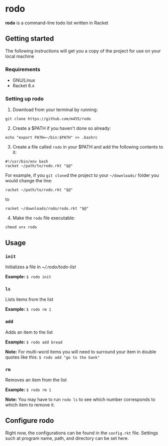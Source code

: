 # rodo

**rodo** is a command-line todo list written in Racket

## Getting started

The following instructions will get you a copy of the
project for use on your local machine

### Requirements

* GNU/Linux
* Racket 6.x

### Setting up rodo

1. Download from your terminal by running: 

`git clone https://github.com/m455/rodo`

2. Create a $PATH if you haven't done so already: 

`echo "export PATH=~/bin:$PATH" >> .bashrc`

3. Create a file called `rodo` in your $PATH and add the
following contents to it: 

```
#!/usr/bin/env bash
racket ~/path/to/rodo.rkt "$@"
```
For example, if you `git clone`d the project to your
`~/downloads/` folder you would change the line:

`racket ~/path/to/rodo.rkt "$@"` 

to 

`racket ~/downloads/rodo/rodo.rkt "$@"`

4. Make the `rodo` file executable: 

`chmod u+x rodo`

## Usage

### `init`

Initializes a file in *~/.rodo/todo-list*

**Example:** `$ rodo init`

### `ls`

Lists items from the list
	
 **Example:** `$ rodo rm 1`

### `add`

Adds an item to the list

**Example:** `$ rodo add bread`

**Note:** For multi-word items you will need to surround your item in double quotes like this:
`$ rodo add "go to the bank"`

### `rm`

Removes an item from the list
	
**Example:** `$ rodo rm 1`

**Note:** You may have to run `rodo ls` to see which number corresponds to which item to remove it.

## Configure rodo

Right now, the configurations can be found in the `config.rkt` file. Settings such at program name, path, and directory can be set here.
